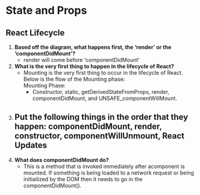 # State and Props

## React Lifecycle

1. **Based off the diagram, what happens first, the ‘render’ or the ‘componentDidMount’?**
    - render will come before 'componentDidMount'  
2. **What is the very first thing to happen in the lifecycle of React?**
    - Mounting is the very first thing to occur in the lifecycle of React. Below is the flow of the Mounting phase:  
    Mounting Phase:
        - Constructor, static, getDerivedStateFromProps, render, componentDidMount, and UNSAFE_componentWillMount.  
3. **Put the following things in the order that they happen: componentDidMount, render, constructor, componentWillUnmount, React Updates**
    - 
4. **What does componentDidMount do?**
    - This is a method that is invoked immediately after acomponent is mounted. If something is being loaded to a network request or being initiailized by the DOM then it needs to go in the componentDidMount().